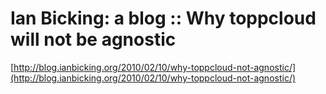 <!--
id: 393034856
link: http://tumblr.atmos.org/post/393034856/ian-bicking-a-blog-why-toppcloud-will-not-be
slug: ian-bicking-a-blog-why-toppcloud-will-not-be
date: Tue Feb 16 2010 09:35:35 GMT-0800 (PST)
publish: 2010-02-016
tags: 
title: Ian Bicking: a blog :: Why toppcloud will not be agnostic
-->


Ian Bicking: a blog :: Why toppcloud will not be agnostic
=========================================================

[http://blog.ianbicking.org/2010/02/10/why-toppcloud-not-agnostic/](http://blog.ianbicking.org/2010/02/10/why-toppcloud-not-agnostic/)

